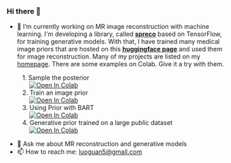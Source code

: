 ### Hi there 👋

<!--
**ggluo/ggluo** is a ✨ _special_ ✨ repository because its `README.md` (this file) appears on your GitHub profile.

Here are some ideas to get you started:

- 🔭 I’m currently working on 
- 🌱 I’m currently learning ...
- 👯 I’m looking to collaborate on ...
- 🤔 I’m looking for help with ...
- 💬 Ask me about ...
- 📫 How to reach me: ...
- 😄 Pronouns: ...
- ⚡ Fun fact: ...
-->
- 🔭 I’m currently working on MR image reconstruction with machine learning. I'm developing a library, called **[spreco](https://pypi.org/project/spreco/)** based on TensorFlow, for training generative models. With that, I have trained many medical image priors that are hosted on this **[huggingface page](https://huggingface.co/Guanxiong/MRI-Image-Priors)** and used them for image reconstruction. Many of my projects are listed on my [homepage](https://ggluo.github.io). There are some examples on Colab. Give it a try with them.

&nbsp;&nbsp;&nbsp;&nbsp;&nbsp;&nbsp;&nbsp;&nbsp; 1. Sample the posterior <br>
&nbsp;&nbsp;&nbsp;&nbsp;&nbsp;&nbsp;&nbsp;&nbsp;&nbsp;&nbsp;&nbsp;&nbsp; [![Open In Colab](https://colab.research.google.com/assets/colab-badge.svg)](https://colab.research.google.com/github/mrirecon/spreco/blob/main/examples/scripts/demo_recon.ipynb)<br>
&nbsp;&nbsp;&nbsp;&nbsp;&nbsp;&nbsp;&nbsp;&nbsp; 2. Train an image prior <br>
&nbsp;&nbsp;&nbsp;&nbsp;&nbsp;&nbsp;&nbsp;&nbsp;&nbsp;&nbsp;&nbsp;&nbsp; [![Open In Colab](https://colab.research.google.com/assets/colab-badge.svg)](https://colab.research.google.com/github/mrirecon/spreco/blob/main/examples/scripts/demo_train.ipynb)<br>
&nbsp;&nbsp;&nbsp;&nbsp;&nbsp;&nbsp;&nbsp;&nbsp; 3. Using Prior with BART<br>
&nbsp;&nbsp;&nbsp;&nbsp;&nbsp;&nbsp;&nbsp;&nbsp;&nbsp;&nbsp;&nbsp;&nbsp; [![Open In Colab](https://colab.research.google.com/assets/colab-badge.svg)](https://colab.research.google.com/github/mrirecon/bart-workshop/blob/master/ismrm2021/bart_tensorflow/bart_tf.ipynb)<br>
&nbsp;&nbsp;&nbsp;&nbsp;&nbsp;&nbsp;&nbsp;&nbsp; 4. Generative prior trained on a large public dataset<br>
&nbsp;&nbsp;&nbsp;&nbsp;&nbsp;&nbsp;&nbsp;&nbsp;&nbsp;&nbsp;&nbsp;&nbsp; [![Open In Colab](https://colab.research.google.com/assets/colab-badge.svg)](https://colab.research.google.com/github/ggluo/image-priors/blob/main/misc/demo_image_priors_colab.ipynb)


 
- 💬 Ask me about MR reconstruction and generative models
- 📫 How to reach me: luoguan5@gmail.com


